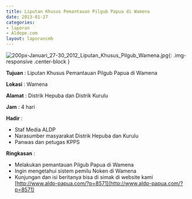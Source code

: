 ```yaml
---
title: Liputan Khusus Pemantauan Pilgub Papua di Wamena
date: 2013-01-27
categories:
- laporan
- Aldepe.com
layout: laporancmb
---
```


![200px-Januari_27-30_2012_Liputan_Khusus_Pilgub_Wamena.jpg](/uploads/200px-Januari_27-30_2012_Liputan_Khusus_Pilgub_Wamena.jpg){: .img-responsive .center-block }

**Tujuan** : Liputan Khusus Pemantauan Pilgub Papua di Wamena

**Lokasi** : Wamena

**Alamat** : Distrik Hepuba dan Distrik Kurulu

**Jam** : 4 hari

**Hadir** : 
* Staf Media ALDP
* Narasumber masyarakat Distrik Hepuba dan Kurulu
* Panwas dan petugas KPPS

**Ringkasan** : 
* Melakukan pemantauan Pilgub Papua di Wamena
* Ingin mengetahui sistem pemilu Noken di Wamena
* Kunjungan dan isi beritanya bisa di simak di website kami [http://www.aldp-papua.com/?p=8571](http://www.aldp-papua.com/?p=8571)
